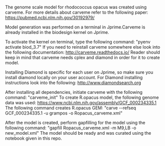 The genome scale model for rhodococcus opacus was created using carveme. For more details about carveme refer to the following paper: https://pubmed.ncbi.nlm.nih.gov/30192979/

Model generation was performed on a terminal in Jprime.Carveme is already installed in the biodesign kernel on Jprime.

To activate the kernel on terminal, type the following command: "pyenv activate biod_3.7"
If you need to reinstall carveme somewhere else look into the following documentation: http://carveme.readthedocs.io/
Reader should keep in mind that carveme needs cplex and diamond in order for it to create model.

Installing Diamond is specific for each user on Jprime, so make sure you install diamond locally on your user account.
For Diamond installing instructions look into the following: http://www.diamondsearch.org

After installing all dependencies, initiate carveme with the following command: "carveme_init"
To create R.opacus model, the following genome data was used: https://www.ncbi.nlm.nih.gov/assembly/GCF_000234335.1
The following command creates R.opacus GEM: "carve --refseq GCF_000234335.1 -u grampos -o Ropacus_carveme.xml"

After the model is created, perform gapfilling for the model using the following command: "gapfill Ropacus_carveme.xml -m M9,LB -o new_model.xml"
The model should be ready and was curated using the notebook given in this repo.
